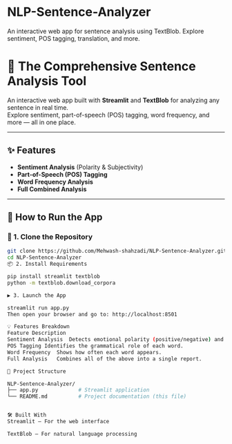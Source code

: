 # NLP-Sentence-Analyzer

An interactive web app for sentence analysis using TextBlob. Explore sentiment, POS tagging, translation, and more.

# 🧠 The Comprehensive Sentence Analysis Tool

An interactive web app built with **Streamlit** and **TextBlob** for analyzing any sentence in real time.  
Explore sentiment, part-of-speech (POS) tagging, word frequency, and more — all in one place.

---

## ✨ Features

- **Sentiment Analysis** (Polarity & Subjectivity)
- **Part-of-Speech (POS) Tagging**
- **Word Frequency Analysis**
- **Full Combined Analysis**

---

## 🚀 How to Run the App

### 🔧 1. Clone the Repository

```bash
git clone https://github.com/Mehwash-shahzadi/NLP-Sentence-Analyzer.git
cd NLP-Sentence-Analyzer
📦 2. Install Requirements

pip install streamlit textblob
python -m textblob.download_corpora

▶️ 3. Launch the App

streamlit run app.py
Then open your browser and go to: http://localhost:8501

💡 Features Breakdown
Feature	Description
Sentiment Analysis	Detects emotional polarity (positive/negative) and subjectivity.
POS Tagging	Identifies the grammatical role of each word.
Word Frequency	Shows how often each word appears.
Full Analysis	Combines all of the above into a single report.

📁 Project Structure

NLP-Sentence-Analyzer/
├── app.py             # Streamlit application
└── README.md          # Project documentation (this file)


🛠 Built With
Streamlit – For the web interface

TextBlob – For natural language processing

```
